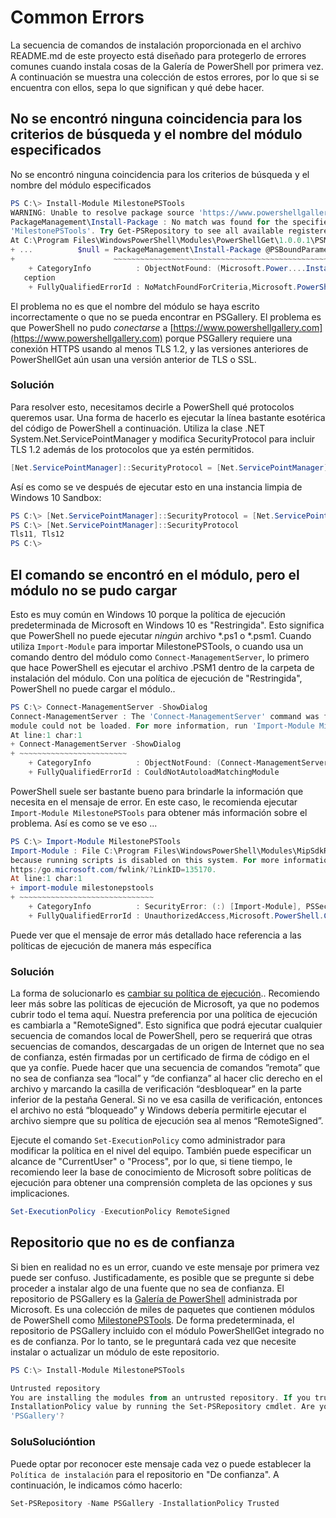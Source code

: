 # Common Errors

La secuencia de comandos de instalación proporcionada en el archivo README.md de este proyecto está diseñado para protegerlo de errores comunes cuando instala cosas de la Galería de PowerShell por primera vez. A continuación se muestra una colección de estos errores, por lo que si se encuentra con ellos, sepa lo que significan y qué debe hacer.

## No se encontró ninguna coincidencia para los criterios de búsqueda y el nombre del módulo especificados

No se encontró ninguna coincidencia para los criterios de búsqueda y el nombre del módulo especificados

```powershell
PS C:\> Install-Module MilestonePSTools
WARNING: Unable to resolve package source 'https://www.powershellgallery.com/api/v2'.
PackageManagement\Install-Package : No match was found for the specified search criteria and module name
'MilestonePSTools'. Try Get-PSRepository to see all available registered module repositories.
At C:\Program Files\WindowsPowerShell\Modules\PowerShellGet\1.0.0.1\PSModule.psm1:1809 char:21
+ ...          $null = PackageManagement\Install-Package @PSBoundParameters
+                      ~~~~~~~~~~~~~~~~~~~~~~~~~~~~~~~~~~~~~~~~~~~~~~~~~~~~
    + CategoryInfo          : ObjectNotFound: (Microsoft.Power....InstallPackage:InstallPackage) [Install-Package], Ex
   ception
    + FullyQualifiedErrorId : NoMatchFoundForCriteria,Microsoft.PowerShell.PackageManagement.Cmdlets.InstallPackage
```

El problema no es que el nombre del módulo se haya escrito incorrectamente o que no se pueda encontrar en PSGallery. El problema es que PowerShell no pudo *conectarse* a [https://www.powershellgallery.com](https://www.powershellgallery.com) porque PSGallery requiere una conexión HTTPS usando al menos TLS 1.2, y las versiones anteriores de PowerShellGet aún usan una versión anterior de TLS o SSL.


### Solución

Para resolver esto, necesitamos decirle a PowerShell qué protocolos queremos usar. Una forma de hacerlo es ejecutar la línea bastante esotérica del código de PowerShell a continuación. Utiliza la clase .NET System.Net.ServicePointManager y modifica SecurityProtocol para incluir TLS 1.2 además de los protocolos que ya estén permitidos.

```powershell
[Net.ServicePointManager]::SecurityProtocol = [Net.ServicePointManager]::SecurityProtocol -bor [Net.SecurityProtocolType]::Tls12
```

Así es como se ve después de ejecutar esto en una instancia limpia de Windows 10 Sandbox:

```powershell
PS C:\> [Net.ServicePointManager]::SecurityProtocol = [Net.ServicePointManager]::SecurityProtocol -bor [Net.SecurityProtocolType]::Tls12
PS C:\> [Net.ServicePointManager]::SecurityProtocol
Tls11, Tls12
PS C:\>
```

## El comando se encontró en el módulo, pero el módulo no se pudo cargar

Esto es muy común en Windows 10 porque la política de ejecución predeterminada de Microsoft en Windows 10 es "Restringida". Esto significa que PowerShell no puede ejecutar *ningún* archivo *.ps1 o *.psm1. Cuando utiliza `Import-Module` para importar MilestonePSTools, o cuando usa un comando dentro del módulo como `Connect-ManagementServer`, lo primero que hace PowerShell es ejecutar el archivo .PSM1 dentro de la carpeta de instalación del módulo. Con una política de ejecución de "Restringida", PowerShell no puede cargar el módulo..

```powershell
PS C:\> Connect-ManagementServer -ShowDialog
Connect-ManagementServer : The 'Connect-ManagementServer' command was found in the module 'MilestonePSTools', but the
module could not be loaded. For more information, run 'Import-Module MilestonePSTools'.
At line:1 char:1
+ Connect-ManagementServer -ShowDialog
+ ~~~~~~~~~~~~~~~~~~~~~~~~
    + CategoryInfo          : ObjectNotFound: (Connect-ManagementServer:String) [], CommandNotFoundException
    + FullyQualifiedErrorId : CouldNotAutoloadMatchingModule
```

PowerShell suele ser bastante bueno para brindarle la información que necesita en el mensaje de error. En este caso, le recomienda ejecutar `Import-Module MilestonePSTools` para obtener más información sobre el problema. Así es como se ve eso ...

```powershell
PS C:\> Import-Module MilestonePSTools
Import-Module : File C:\Program Files\WindowsPowerShell\Modules\MipSdkRedist\21.1.1\MipSdkRedist.psm1 cannot be loaded
because running scripts is disabled on this system. For more information, see about_Execution_Policies at
https:/go.microsoft.com/fwlink/?LinkID=135170.
At line:1 char:1
+ import-module milestonepstools
+ ~~~~~~~~~~~~~~~~~~~~~~~~~~~~~~
    + CategoryInfo          : SecurityError: (:) [Import-Module], PSSecurityException
    + FullyQualifiedErrorId : UnauthorizedAccess,Microsoft.PowerShell.Commands.ImportModuleCommand
```

Puede ver que el mensaje de error más detallado hace referencia a las políticas de ejecución de manera más específica

### Solución

La forma de solucionarlo es [cambiar su política de ejecución](https:/go.microsoft.com/fwlink/?LinkID=135170).. Recomiendo leer más sobre las políticas de ejecución de Microsoft, ya que no podemos cubrir todo el tema aquí. Nuestra preferencia por una política de ejecución es cambiarla a "RemoteSigned". Esto significa que podrá ejecutar cualquier secuencia de comandos local de PowerShell, pero se requerirá que otras secuencias de comandos, descargadas de un origen de Internet que no sea de confianza, estén firmadas por un certificado de firma de código en el que ya confíe. Puede hacer que una secuencia de comandos ”remota” que no sea de confianza sea “local” y “de confianza” al hacer clic derecho en el archivo y marcando la casilla de verificación “desbloquear” en la parte inferior de la pestaña General. Si no ve esa casilla de verificación, entonces el archivo no está “bloqueado” y Windows debería permitirle ejecutar el archivo siempre que su política de ejecución sea al menos “RemoteSigned”.

Ejecute el comando `Set-ExecutionPolicy` como administrador para modificar la política en el nivel del equipo. También puede especificar un alcance de "CurrentUser" o "Process", por lo que, si tiene tiempo, le recomiendo leer la base de conocimiento de Microsoft sobre políticas de ejecución para obtener una comprensión completa de las opciones y sus implicaciones.

```powershell
Set-ExecutionPolicy -ExecutionPolicy RemoteSigned
```

## Repositorio que no es de confianza

Si bien en realidad no es un error, cuando ve este mensaje por primera vez puede ser confuso. Justificadamente, es posible que se pregunte si debe proceder a instalar algo de una fuente que no sea de confianza. El repositorio de PSGallery es la [Galería de PowerShell](https://www.powershellgallery.com) administrada por Microsoft. Es una colección de miles de paquetes que contienen módulos de PowerShell como [MilestonePSTools](https://www.powershellgallery.com/packages/MilestonePSTools). De forma predeterminada, el repositorio de PSGallery incluido con el módulo PowerShellGet integrado no es de confianza. Por lo tanto, se le preguntará cada vez que necesite instalar o actualizar un módulo de este repositorio.

```powershell
PS C:\> Install-Module MilestonePSTools

Untrusted repository
You are installing the modules from an untrusted repository. If you trust this repository, change its
InstallationPolicy value by running the Set-PSRepository cmdlet. Are you sure you want to install the modules from
'PSGallery'?
```

### SoluSolucióntion

Puede optar por reconocer este mensaje cada vez o puede establecer la `Política de instalación` para el repositorio en "De confianza". A continuación, le indicamos cómo hacerlo:

```powershell
Set-PSRepository -Name PSGallery -InstallationPolicy Trusted
```
